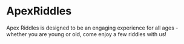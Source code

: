 # ApexRiddles
Apex Riddles is designed to be an engaging experience for all ages - whether you are young or old, come enjoy a few riddles with us!
